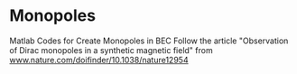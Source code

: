 # Monopoles
Matlab Codes for Create Monopoles in BEC Follow the article "Observation of Dirac monopoles in a synthetic
magnetic field" from www.nature.com/doifinder/10.1038/nature12954


